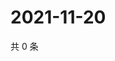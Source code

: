 # 2021-11-20

共 0 条

<!-- BEGIN WEIBO -->
<!-- 最后更新时间 Sat Nov 20 2021 22:00:43 GMT+0800 (China Standard Time) -->

<!-- END WEIBO -->
